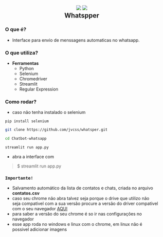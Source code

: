 
<h2 align="center">
  <img src="https://img.icons8.com/dusk/128/000000/whatsapp.png"/>
  <img src="https://img.icons8.com/dusk/128/000000/bot.png"/>
  <br/>
  <b>Whatspper</b>
</h2>

### O que é?

- Interface para envio de menssagens automaticas no whatsapp.

### O que utiliza?

- **Ferramentas**
  - Python
  - Selenium
  - Chromedriver
  - Streamlit
  - Regular Expression

### Como rodar?

- caso não tenha instalado o selenium

`pip install selenium`

```bash
git clone https://github.com/jvcss/whatsper.git

cd Chatbot-whatsapp

streamlit run app.py
```
- abra a interface com
> $ streamlit run app.py

### `Importante!`

- Salvamento automático da lista de contatos e chats, criada no arquivo **contatos.csv**
- caso seu chrome não abra talvez seja porque o drive que utilizo não seja compativel com a sua versão procure a versão do driver compativel com o seu navegador [AQUI](https://chromedriver.chromium.org/downloads)
- para saber a versão do seu chrome é so ir nas configurações no navegador
- esse app roda no windows e linux com o chrome, em linux não é possivel adicionar imagens
